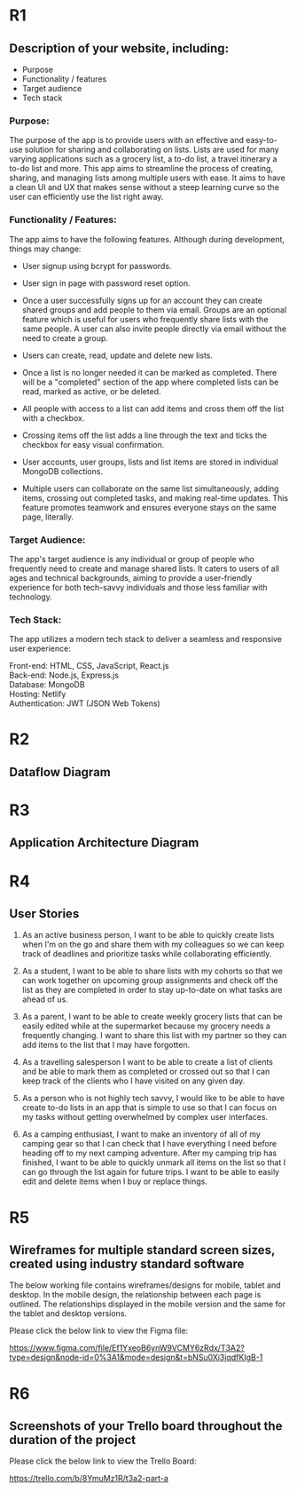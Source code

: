 # **R1**
## Description of your website, including:
- Purpose
- Functionality / features
- Target audience
- Tech stack

### Purpose:
The purpose of the app is to provide users with an effective and easy-to-use solution for sharing and collaborating on lists. Lists are used for many varying applications such as a grocery list, a to-do list, a travel itinerary a to-do list and more. This app aims to streamline the process of creating, sharing, and managing lists among multiple users with ease. It aims to have a clean UI and UX that makes sense without a steep learning curve so the user can efficiently use the list right away.

### Functionality / Features:

The app aims to have the following features. Although during development, things may change:

- User signup using bcrypt for passwords.

- User sign in page with password reset option.

- Once a user successfully signs up for an account they can create shared groups and add people to them via email. Groups are an optional feature which is useful for users who frequently share lists with the same people. A user can also invite people directly via email without the need to create a group.

- Users can create, read, update and delete new lists.

- Once a list is no longer needed it can be marked as completed.
There will be a "completed" section of the app where completed lists can be read, marked as active, or be deleted.

- All people with access to a list can add items and cross them off the list with a checkbox.

- Crossing items off the list adds a line through the text and ticks the checkbox for easy visual confirmation.

- User accounts, user groups, lists and list items are stored in individual MongoDB collections.

- Multiple users can collaborate on the same list simultaneously, adding items, crossing out completed tasks, and making real-time updates. This feature promotes teamwork and ensures everyone stays on the same page, literally.

### Target Audience:
The app's target audience is any individual or group of people who frequently need to create and manage shared lists. It caters to users of all ages and technical backgrounds, aiming to provide a user-friendly experience for both tech-savvy individuals and those less familiar with technology.

### Tech Stack:
The app utilizes a modern tech stack to deliver a seamless and responsive user experience:

Front-end: HTML, CSS, JavaScript, React.js
<br>
Back-end: Node.js, Express.js
<br>
Database: MongoDB
<br>
Hosting: Netlify
<br>
Authentication: JWT (JSON Web Tokens)


# **R2**	
## Dataflow Diagram

# **R3**	
## Application Architecture Diagram

# **R4**	
## User Stories

1. As an active business person, I want to be able to quickly create lists when I'm on the go and share them with my colleagues so we can keep track of deadlines and prioritize tasks while collaborating efficiently.

2. As a student, I want to be able to share lists with my cohorts so that we can  work together on upcoming group assignments and check off the list as they are completed in order to stay up-to-date on what tasks are ahead of us.

3. As a parent, I want to be able to create weekly grocery lists that can be easily edited while at the supermarket because my grocery needs a frequently changing. I want to share this list with my partner so they can add items to the list that I may have  forgotten.

4. As a travelling salesperson I want to be able to create a list of clients and be able to mark them as completed or crossed out so that I can keep track of the clients who I have visited on any given day.

5. As a person who is not highly tech savvy, I would like to be able to have create to-do lists in an app that is simple to use so that I can focus on my tasks without getting overwhelmed by complex user interfaces.

6. As a camping enthusiast, I want to make an inventory of all of my camping gear so that I can check that I have everything I need before heading off to my next camping adventure. After my camping trip has finished, I want to be able to quickly unmark all items on the list so that I can go through the list again for future trips. I want to be able to easily edit and delete items when I buy or replace things.


# **R5**	
## Wireframes for multiple standard screen sizes, created using industry standard software

The below working file contains wireframes/designs for mobile, tablet and desktop. In the mobile design, the relationship between each page is outlined. The relationships displayed in the mobile version and the same for the tablet and desktop versions.

Please click the below link to view the Figma file:

https://www.figma.com/file/Ef1YxeoB6ynW9VCMY6zRdx/T3A2?type=design&node-id=0%3A1&mode=design&t=bNSu0Xi3jqdfKIgB-1

# **R6**	
## Screenshots of your Trello board throughout the duration of the project

Please click the below link to view the Trello Board:

https://trello.com/b/8YmuMz1R/t3a2-part-a